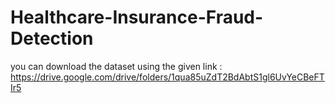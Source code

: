 # Healthcare-Insurance-Fraud-Detection
you can download the dataset using the given link :
https://drive.google.com/drive/folders/1qua85uZdT2BdAbtS1gl6UvYeCBeFTIr5
